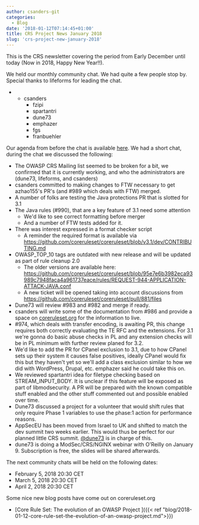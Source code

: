 ```yaml
---
author: csanders-git
categories:
  - Blog
date: '2018-01-12T07:14:45+01:00'
title: CRS Project News January 2018
slug: 'crs-project-new-january-2018'
---
```



This is the CRS newsletter covering the period from Early December until today (Now in 2018, Happy New Year!!).

We held our monthly community chat. We had quite a few people stop by. Special thanks to lifeforms for leading the chat.

- - csanders
    - fzipi
    - spartantri
    - dune73
    - emphazer
    - fgs
    - franbuehler

Our agenda from before the chat is available [here](https://github.com/coreruleset/coreruleset/issues/991). We had a short chat, during the chat we discussed the following:

- The OWASP CRS Mailing list seemed to be broken for a bit, we confirmed that it is currently working, and who the administrators are (dune73, lifeforms, and csanders)
- csanders committed to making changes to FTW necessary to get azhao155's PR's (and #989 which deals with FTW) merged.
- A number of folks are testing the Java protections PR that is slotted for 3.1
- The Java rules (#990), that are a key feature of 3.1 need some attention 
    - We'd like to see correct formatting before merger
    - And a number of FTW tests added for it.
- There was interest expressed in a format checker script 
    - A reminder the required format is available via https://github.com/coreruleset/coreruleset/blob/v3.1/dev/CONTRIBUTING.md
- OWASP\_TOP\_10 tags are outdated with new release and will be updated as part of rule cleanup 2.0 
    - The older versions are available here: https://github.com/coreruleset/coreruleset/blob/95e7e6b3982eca93989c7948faca4a961737eace/rules/REQUEST-944-APPLICATION-ATTACK-JAVA.conf
    - A new ticket will be opened taking into account discussions from https://github.com/coreruleset/coreruleset/pull/881/files
- Dune73 will review #983 and #982 and merge if ready.
- csanders will write some of the documentation from #986 and provide a space on [coreruleset.org](http://coreruleset.org/) for the information to live.
- \#974, which deals with transfer encoding, is awaiting PR, this change requires both correctly evaluating the TE RFC and the extensions. For 3.1 we're gonna do basic abuse checks in PL and any extension checks will be in PL minimum with further review planed for 3.2.
- We'd like to add the PR for CPanel exclusion to 3.1, due to how CPanel sets up their system it causes false positives, ideally CPanel would fix this but they haven't yet so we'll add a class exclusion similar to how we did with WordPress, Drupal, etc. emphazer said he could take this on.
- We reviewed spartantri idea for filetype checking based on STREAM\_INPUT\_BODY. It is unclear if this feature will be exposed as part of libmodsecurity. A PR will be prepared with the known compatible stuff enabled and the other stuff commented out and possible enabled over time.</span>
- Dune73 discussed a project for a volunteer that would shift rules that only require Phase 1 variables to use the phase:1 action for performance reasons.
- AppSecEU has been moved from Israel to UK and shifted to match the dev summit two weeks earlier. This would thus be perfect for our planned little CRS summit. [@dune73](https://github.com/dune73) is in charge of this.
- dune73 is doing a ModSec/CRS/NGINX webinar with O'Reilly on January 9. Subscription is free, the slides will be shared afterwards.

The next community chats will be held on the following dates:

- February 5, 2018 20:30 CET
- March 5, 2018 20:30 CET
- April 2, 2018 20:30 CET

Some nice new blog posts have come out on coreruleset.org

- [Core Rule Set: The evolution of an OWASP Project ]({{< ref "blog/2018-01-12-core-rule-set-the-evolution-of-an-owasp-project.md">}})
